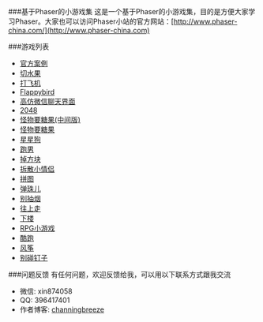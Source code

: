 ###基于Phaser的小游戏集
这是一个基于Phaser的小游戏集，目的是方便大家学习Phaser。大家也可以访问Phaser小站的官方网站：[http://www.phaser-china.com/](http://www.phaser-china.com) 

###游戏列表
* [官方案例](http://game.webxinxin.com/learn/exam8.html)
* [切水果](http://game.webxinxin.com/fruit/)
* [打飞机](http://game.webxinxin.com/plane/)
* [Flappybird](http://game.webxinxin.com/flappybird/)
* [高仿微信聊天界面](http://game.webxinxin.com/?game=weiduan&id=1)
* [2048](http://game.webxinxin.com/2048)
* [怪物要糖果(中间版)](http://game.webxinxin.com/candytbc)
* [怪物要糖果](http://game.webxinxin.com/candy)
* [星星狗](http://game.webxinxin.com/stardog)
* [跑男](http://game.webxinxin.com/run)
* [掉方块](http://game.webxinxin.com/blockdown)
* [拆散小情侣](http://game.webxinxin.com/breaklovers)
* [拼图](http://game.webxinxin.com/puzzle)
* [弹珠儿](http://game.webxinxin.com/hitball)
* [别抽烟](http://game.webxinxin.com/quitsmoke)
* [往上走](http://game.webxinxin.com/circlepath)
* [下楼](http://game.webxinxin.com/downfloor)
* [RPG小游戏](http://game.webxinxin.com/rpgdemo)
* [酷跑](http://game.webxinxin.com/kupao)
* [风筝](http://game.webxinxin.com/kite)
* [别碰钉子](http://game.webxinxin.com/nail)

###问题反馈
有任何问题，欢迎反馈给我，可以用以下联系方式跟我交流

* 微信: xin874058
* QQ: 396417401
* 作者博客: [channingbreeze](http://www.channingbreeze.com/)
